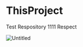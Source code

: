 # ThisProject
Test Respository
1111
Respect

![Untitled](https://user-images.githubusercontent.com/18691511/111100317-73349280-8582-11eb-806d-d640c2c8d225.gif)
